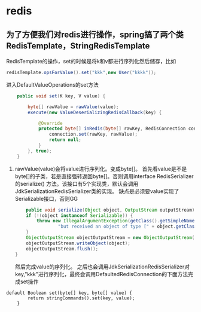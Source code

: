 # redis
## 为了方便我们对redis进行操作，spring搞了两个类 RedisTemplate，StringRedisTemplate
 RedisTemplate的操作，set的时候是将k和v都进行序列化然后储存，比如 
``` java
redisTemplate.opsForValue().set("kkk",new User("kkkk"));
```
进入DefaultValueOperations的set方法
``` java
    public void set(K key, V value) {

        byte[] rawValue = rawValue(value);
        execute(new ValueDeserializingRedisCallback(key) {

            @Override
            protected byte[] inRedis(byte[] rawKey, RedisConnection connection) {
                connection.set(rawKey, rawValue);
                return null;
            }
        }, true);
    }
```
1. rawValue(value)会将value进行序列化。变成byte[]。
首先看value是不是byte[]的子类，若是直接强转返回byte[]。否则调用interface RedisSerializer<T> 的serialize() 方法。该接口有5个实现类，默认会调用JdkSerializationRedisSerializer类的实现。
缺点是必须要value实现了 Serializable接口，否则GG
    ```java
        public void serialize(Object object, OutputStream outputStream) throws IOException {
        if (!(object instanceof Serializable)) {
            throw new IllegalArgumentException(getClass().getSimpleName() + " requires a Serializable payload " +
                    "but received an object of type [" + object.getClass().getName() + "]");
        }
        ObjectOutputStream objectOutputStream = new ObjectOutputStream(outputStream);
        objectOutputStream.writeObject(object);
        objectOutputStream.flush();
    }
    ```
    然后完成value的序列化。
之后也会调用JdkSerializationRedisSerializer对key,"kkk"进行序列化，最终会调用DefaultedRedisConnection的下面方法完成set操作
```
default Boolean set(byte[] key, byte[] value) {
        return stringCommands().set(key, value);
    }
```
